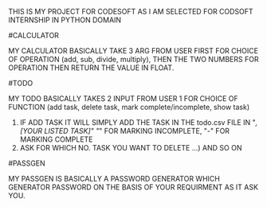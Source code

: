 THIS IS MY PROJECT FOR CODESOFT AS I AM SELECTED FOR CODSOFT INTERNSHIP IN PYTHON DOMAIN

#CALCULATOR

MY CALCULATOR BASICALLY TAKE 3 ARG FROM USER FIRST FOR CHOICE OF OPERATION (add, sub, divide, multiply), THEN THE TWO NUMBERS FOR OPERATION THEN RETURN THE VALUE IN FLOAT.

#TODO

MY TODO BASICALLY TAKES 2 INPUT FROM USER 1 FOR CHOICE OF FUNCTION (add task, delete task, mark complete/incomplete, show task)
1) IF ADD TASK IT WILL SIMPLY ADD THE TASK IN THE todo.csv FILE IN "*,[YOUR LISTED TASK]"
    "*" FOR MARKING INCOMPLETE, "-" FOR MARKING COMPLETE
2) ASK FOR WHICH NO. TASK YOU WANT TO DELETE 
...) AND SO ON

#PASSGEN

MY PASSGEN IS BASICALLY A PASSWORD GENERATOR WHICH GENERATOR PASSWORD ON THE BASIS OF YOUR REQUIRMENT AS IT ASK YOU.
